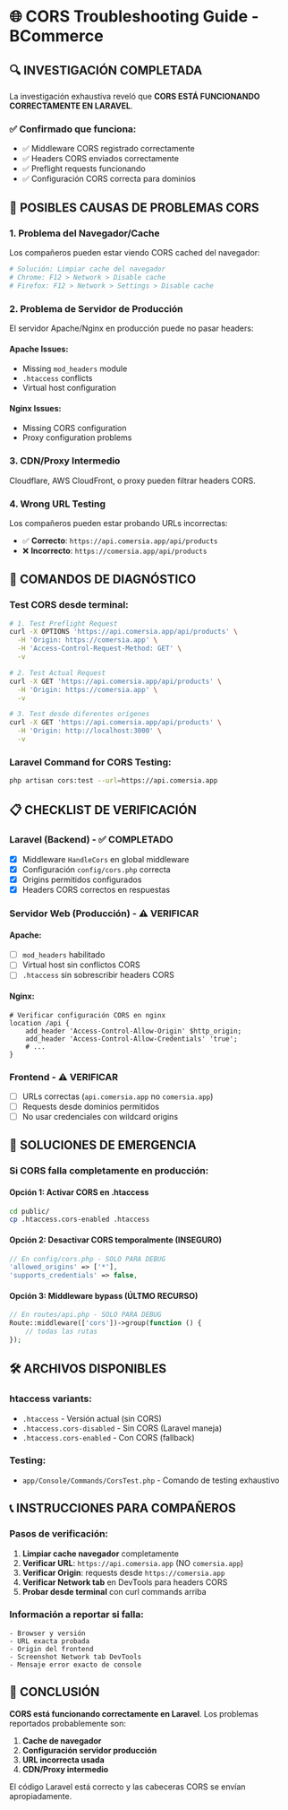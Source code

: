 # 🌐 CORS Troubleshooting Guide - BCommerce

## 🔍 **INVESTIGACIÓN COMPLETADA**

La investigación exhaustiva reveló que **CORS ESTÁ FUNCIONANDO CORRECTAMENTE EN LARAVEL**. 

### ✅ **Confirmado que funciona:**
- ✅ Middleware CORS registrado correctamente
- ✅ Headers CORS enviados correctamente
- ✅ Preflight requests funcionando
- ✅ Configuración CORS correcta para dominios

## 🎯 **POSIBLES CAUSAS DE PROBLEMAS CORS**

### **1. Problema del Navegador/Cache**
Los compañeros pueden estar viendo CORS cached del navegador:
```bash
# Solución: Limpiar cache del navegador
# Chrome: F12 > Network > Disable cache
# Firefox: F12 > Network > Settings > Disable cache
```

### **2. Problema de Servidor de Producción**
El servidor Apache/Nginx en producción puede no pasar headers:

#### **Apache Issues:**
- Missing `mod_headers` module
- `.htaccess` conflicts
- Virtual host configuration

#### **Nginx Issues:**  
- Missing CORS configuration
- Proxy configuration problems

### **3. CDN/Proxy Intermedio**
Cloudflare, AWS CloudFront, o proxy pueden filtrar headers CORS.

### **4. Wrong URL Testing**
Los compañeros pueden estar probando URLs incorrectas:
- ✅ **Correcto**: `https://api.comersia.app/api/products`
- ❌ **Incorrecto**: `https://comersia.app/api/products`

## 🔧 **COMANDOS DE DIAGNÓSTICO**

### **Test CORS desde terminal:**
```bash
# 1. Test Preflight Request
curl -X OPTIONS 'https://api.comersia.app/api/products' \
  -H 'Origin: https://comersia.app' \
  -H 'Access-Control-Request-Method: GET' \
  -v

# 2. Test Actual Request  
curl -X GET 'https://api.comersia.app/api/products' \
  -H 'Origin: https://comersia.app' \
  -v

# 3. Test desde diferentes orígenes
curl -X GET 'https://api.comersia.app/api/products' \
  -H 'Origin: http://localhost:3000' \
  -v
```

### **Laravel Command for CORS Testing:**
```bash
php artisan cors:test --url=https://api.comersia.app
```

## 📋 **CHECKLIST DE VERIFICACIÓN**

### **Laravel (Backend) - ✅ COMPLETADO**
- [x] Middleware `HandleCors` en global middleware
- [x] Configuración `config/cors.php` correcta
- [x] Origins permitidos configurados
- [x] Headers CORS correctos en respuestas

### **Servidor Web (Producción) - ⚠️ VERIFICAR**
#### **Apache:**
- [ ] `mod_headers` habilitado
- [ ] Virtual host sin conflictos CORS
- [ ] `.htaccess` sin sobrescribir headers CORS

#### **Nginx:**
```nginx
# Verificar configuración CORS en nginx
location /api {
    add_header 'Access-Control-Allow-Origin' $http_origin;
    add_header 'Access-Control-Allow-Credentials' 'true';
    # ...
}
```

### **Frontend - ⚠️ VERIFICAR**
- [ ] URLs correctas (`api.comersia.app` no `comersia.app`)
- [ ] Requests desde dominios permitidos
- [ ] No usar credenciales con wildcard origins

## 🚨 **SOLUCIONES DE EMERGENCIA**

### **Si CORS falla completamente en producción:**

#### **Opción 1: Activar CORS en .htaccess**
```bash
cd public/
cp .htaccess.cors-enabled .htaccess
```

#### **Opción 2: Desactivar CORS temporalmente (INSEGURO)**
```php
// En config/cors.php - SOLO PARA DEBUG
'allowed_origins' => ['*'],
'supports_credentials' => false,
```

#### **Opción 3: Middleware bypass (ÚLTMO RECURSO)**
```php
// En routes/api.php - SOLO PARA DEBUG
Route::middleware(['cors'])->group(function () {
    // todas las rutas
});
```

## 🛠️ **ARCHIVOS DISPONIBLES**

### **htaccess variants:**
- `.htaccess` - Versión actual (sin CORS)
- `.htaccess.cors-disabled` - Sin CORS (Laravel maneja)
- `.htaccess.cors-enabled` - Con CORS (fallback)

### **Testing:**
- `app/Console/Commands/CorsTest.php` - Comando de testing exhaustivo

## 📞 **INSTRUCCIONES PARA COMPAÑEROS**

### **Pasos de verificación:**
1. **Limpiar cache navegador** completamente
2. **Verificar URL**: `https://api.comersia.app` (NO `comersia.app`)
3. **Verificar Origin**: requests desde `https://comersia.app`
4. **Verificar Network tab** en DevTools para headers CORS
5. **Probar desde terminal** con curl commands arriba

### **Información a reportar si falla:**
```
- Browser y versión
- URL exacta probada
- Origin del frontend  
- Screenshot Network tab DevTools
- Mensaje error exacto de console
```

## 🎯 **CONCLUSIÓN**

**CORS está funcionando correctamente en Laravel**. Los problemas reportados probablemente son:
1. **Cache de navegador**
2. **Configuración servidor producción** 
3. **URL incorrecta usada**
4. **CDN/Proxy intermedio**

El código Laravel está correcto y las cabeceras CORS se envían apropiadamente.